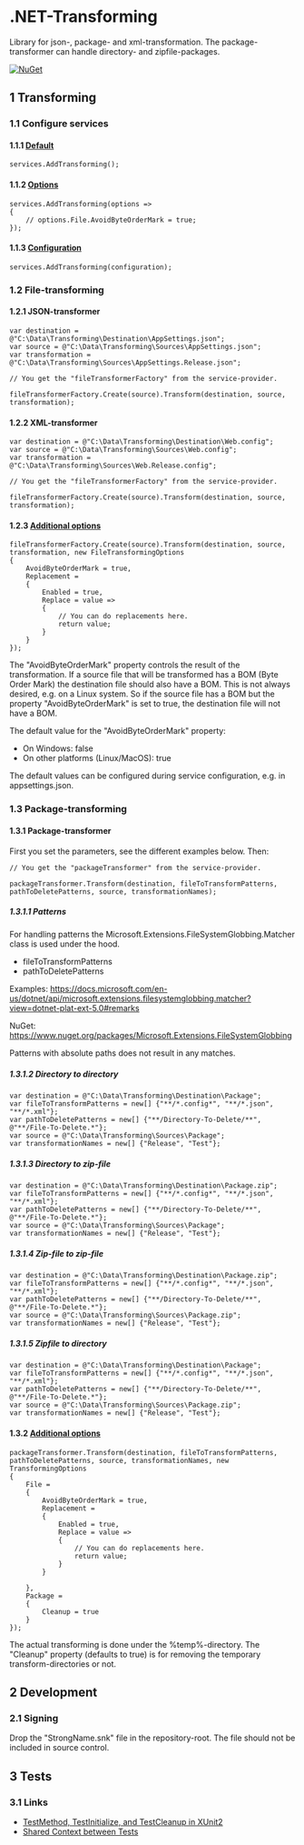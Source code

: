 # .NET-Transforming

Library for json-, package- and xml-transformation. The package-transformer can handle directory- and zipfile-packages.

[![NuGet](https://img.shields.io/nuget/v/RegionOrebroLan.Transforming.svg?label=NuGet)](https://www.nuget.org/packages/RegionOrebroLan.Transforming)

## 1 Transforming

### 1.1 Configure services

#### 1.1.1 [Default](/Source/Project/DependencyInjection/ServiceCollectionExtension.cs#L12)

	services.AddTransforming();

#### 1.1.2 [Options](/Source/Project/DependencyInjection/ServiceCollectionExtension.cs#L24)

	services.AddTransforming(options =>
	{
		// options.File.AvoidByteOrderMark = true;
	});

#### 1.1.3 [Configuration](/Source/Project/DependencyInjection/ServiceCollectionExtension.cs#L36)

	services.AddTransforming(configuration);

### 1.2 File-transforming

#### 1.2.1 JSON-transformer

	var destination = @"C:\Data\Transforming\Destination\AppSettings.json";
	var source = @"C:\Data\Transforming\Sources\AppSettings.json";
	var transformation = @"C:\Data\Transforming\Sources\AppSettings.Release.json";

	// You get the "fileTransformerFactory" from the service-provider.

	fileTransformerFactory.Create(source).Transform(destination, source, transformation);

#### 1.2.2 XML-transformer

	var destination = @"C:\Data\Transforming\Destination\Web.config";
	var source = @"C:\Data\Transforming\Sources\Web.config";
	var transformation = @"C:\Data\Transforming\Sources\Web.Release.config";

	// You get the "fileTransformerFactory" from the service-provider.

	fileTransformerFactory.Create(source).Transform(destination, source, transformation);

#### 1.2.3 [Additional options](/Source/Project/Configuration/FileTransformingOptions.cs)

	fileTransformerFactory.Create(source).Transform(destination, source, transformation, new FileTransformingOptions
	{
		AvoidByteOrderMark = true,
		Replacement =
		{
			Enabled = true,
			Replace = value =>
			{
				// You can do replacements here.
				return value;
			}
		}
	});

The "AvoidByteOrderMark" property controls the result of the transformation. If a source file that will be transformed has a BOM (Byte Order Mark) the destination file should also have a BOM. This is not always desired, e.g. on a Linux system. So if the source file has a BOM but the property "AvoidByteOrderMark" is set to true, the destination file will not have a BOM.

The default value for the "AvoidByteOrderMark" property:

- On Windows: false
- On other platforms (Linux/MacOS): true

The default values can be configured during service configuration, e.g. in appsettings.json.

### 1.3 Package-transforming

#### 1.3.1 Package-transformer

First you set the parameters, see the different examples below. Then:

	// You get the "packageTransformer" from the service-provider.

	packageTransformer.Transform(destination, fileToTransformPatterns, pathToDeletePatterns, source, transformationNames);

##### 1.3.1.1 Patterns

For handling patterns the Microsoft.Extensions.FileSystemGlobbing.Matcher class is used under the hood.

- fileToTransformPatterns
- pathToDeletePatterns

Examples: https://docs.microsoft.com/en-us/dotnet/api/microsoft.extensions.filesystemglobbing.matcher?view=dotnet-plat-ext-5.0#remarks

NuGet: https://www.nuget.org/packages/Microsoft.Extensions.FileSystemGlobbing

Patterns with absolute paths does not result in any matches.

##### 1.3.1.2 Directory to directory

	var destination = @"C:\Data\Transforming\Destination\Package";
	var fileToTransformPatterns = new[] {"**/*.config*", "**/*.json", "**/*.xml"};
	var pathToDeletePatterns = new[] {"**/Directory-To-Delete/**", @"**/File-To-Delete.*"};
	var source = @"C:\Data\Transforming\Sources\Package";
	var transformationNames = new[] {"Release", "Test"};

##### 1.3.1.3 Directory to zip-file

	var destination = @"C:\Data\Transforming\Destination\Package.zip";
	var fileToTransformPatterns = new[] {"**/*.config*", "**/*.json", "**/*.xml"};
	var pathToDeletePatterns = new[] {"**/Directory-To-Delete/**", @"**/File-To-Delete.*"};
	var source = @"C:\Data\Transforming\Sources\Package";
	var transformationNames = new[] {"Release", "Test"};

##### 1.3.1.4 Zip-file to zip-file

	var destination = @"C:\Data\Transforming\Destination\Package.zip";
	var fileToTransformPatterns = new[] {"**/*.config*", "**/*.json", "**/*.xml"};
	var pathToDeletePatterns = new[] {"**/Directory-To-Delete/**", @"**/File-To-Delete.*"};
	var source = @"C:\Data\Transforming\Sources\Package.zip";
	var transformationNames = new[] {"Release", "Test"};

##### 1.3.1.5 Zipfile to directory

	var destination = @"C:\Data\Transforming\Destination\Package";
	var fileToTransformPatterns = new[] {"**/*.config*", "**/*.json", "**/*.xml"};
	var pathToDeletePatterns = new[] {"**/Directory-To-Delete/**", @"**/File-To-Delete.*"};
	var source = @"C:\Data\Transforming\Sources\Package.zip";
	var transformationNames = new[] {"Release", "Test"};

#### 1.3.2 [Additional options](/Source/Project/Configuration/TransformingOptions.cs)

	packageTransformer.Transform(destination, fileToTransformPatterns, pathToDeletePatterns, source, transformationNames, new TransformingOptions
	{
		File =
		{
			AvoidByteOrderMark = true,
			Replacement =
			{
				Enabled = true,
				Replace = value =>
				{
					// You can do replacements here.
					return value;
				}
			}

		},
		Package =
		{
			Cleanup = true
		}
	});

The actual transforming is done under the %temp%-directory. The "Cleanup" property (defaults to true) is for removing the temporary transform-directories or not.

## 2 Development

### 2.1 Signing

Drop the "StrongName.snk" file in the repository-root. The file should not be included in source control.

## 3 Tests

### 3.1 Links

- [TestMethod, TestInitialize, and TestCleanup in XUnit2](https://blog.somewhatabstract.com/2016/11/21/testmethod-testinitialize-and-testcleanup-in-xunit2)
- [Shared Context between Tests](https://xunit.net/docs/shared-context)